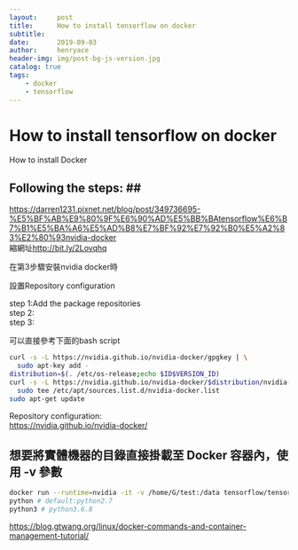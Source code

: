 ```yaml
---
layout:     post
title:      How to install tensorflow on docker
subtitle:   
date:       2019-09-03
author:     henryace
header-img: img/post-bg-js-version.jpg
catalog: true
tags:
    - docker
    - tensorflow
---
```

# How to install tensorflow on docker #

How to install Docker<br>

## Following the steps: ##<br>
<https://darren1231.pixnet.net/blog/post/349736695-%E5%BF%AB%E9%80%9F%E6%90%AD%E5%BB%BAtensorflow%E6%B7%B1%E5%BA%A6%E5%AD%B8%E7%BF%92%E7%92%B0%E5%A2%83%E2%80%93nvidia-docker><br>
縮網址<http://bit.ly/2Lovqhq><br>

在第3步驟安裝nvidia docker時<br>

設置Repository configuration <br>

step 1:Add the package repositories <br>
step 2: <br>
step 3: <br>

可以直接參考下面的bash script<br>

```bash
curl -s -L https://nvidia.github.io/nvidia-docker/gpgkey | \
  sudo apt-key add -
distribution=$(. /etc/os-release;echo $ID$VERSION_ID)
curl -s -L https://nvidia.github.io/nvidia-docker/$distribution/nvidia-docker.list | \
  sudo tee /etc/apt/sources.list.d/nvidia-docker.list
sudo apt-get update
```

Repository configuration:<br>
<https://nvidia.github.io/nvidia-docker/><br>

## 想要將實體機器的目錄直接掛載至 Docker 容器內，使用 -v 參數 ##

```bash
docker run --runtime=nvidia -it -v /home/G/test:/data tensorflow/tensorflow:latest-gpu bash
python # default:python2.7
python3 # python3.6.8
```

<https://blog.gtwang.org/linux/docker-commands-and-container-management-tutorial/>